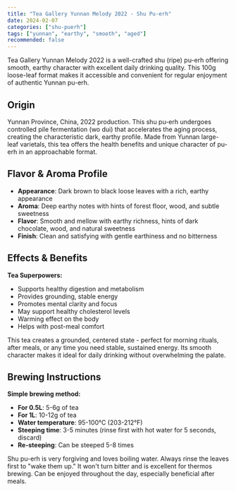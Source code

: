 ```yaml
---
title: "Tea Gallery Yunnan Melody 2022 - Shu Pu-erh"
date: 2024-02-07
categories: ["shu-puerh"]
tags: ["yunnan", "earthy", "smooth", "aged"]
recommended: false
---
```


Tea Gallery Yunnan Melody 2022 is a well-crafted shu (ripe) pu-erh offering smooth, earthy character with excellent daily drinking quality. This 100g loose-leaf format makes it accessible and convenient for regular enjoyment of authentic Yunnan pu-erh.

## Origin

Yunnan Province, China, 2022 production. This shu pu-erh undergoes controlled pile fermentation (wo dui) that accelerates the aging process, creating the characteristic dark, earthy profile. Made from Yunnan large-leaf varietals, this tea offers the health benefits and unique character of pu-erh in an approachable format.

## Flavor & Aroma Profile

- **Appearance**: Dark brown to black loose leaves with a rich, earthy appearance
- **Aroma**: Deep earthy notes with hints of forest floor, wood, and subtle sweetness
- **Flavor**: Smooth and mellow with earthy richness, hints of dark chocolate, wood, and natural sweetness
- **Finish**: Clean and satisfying with gentle earthiness and no bitterness

## Effects & Benefits

**Tea Superpowers:**
- Supports healthy digestion and metabolism
- Provides grounding, stable energy
- Promotes mental clarity and focus
- May support healthy cholesterol levels
- Warming effect on the body
- Helps with post-meal comfort

This tea creates a grounded, centered state - perfect for morning rituals, after meals, or any time you need stable, sustained energy. Its smooth character makes it ideal for daily drinking without overwhelming the palate.

## Brewing Instructions

**Simple brewing method:**
- **For 0.5L**: 5-6g of tea
- **For 1L**: 10-12g of tea
- **Water temperature**: 95-100°C (203-212°F)
- **Steeping time**: 3-5 minutes (rinse first with hot water for 5 seconds, discard)
- **Re-steeping**: Can be steeped 5-8 times

Shu pu-erh is very forgiving and loves boiling water. Always rinse the leaves first to "wake them up." It won't turn bitter and is excellent for thermos brewing. Can be enjoyed throughout the day, especially beneficial after meals.
